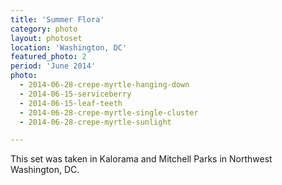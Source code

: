 ```yaml
---
title: 'Summer Flora'
category: photo
layout: photoset
location: 'Washington, DC'
featured_photo: 2
period: 'June 2014'
photo:
  - 2014-06-28-crepe-myrtle-hanging-down
  - 2014-06-15-serviceberry
  - 2014-06-15-leaf-teeth
  - 2014-06-28-crepe-myrtle-single-cluster
  - 2014-06-28-crepe-myrtle-sunlight

---
```


This set was taken in Kalorama and Mitchell Parks in Northwest Washington, DC.
